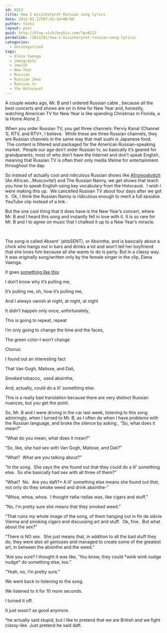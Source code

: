```yaml
---
id: 6213
title: How I misinterpret Russian song lyrics
date: 2012-01-12T07:41:14+00:00
author: Vicki
layout: post
guid: http://blog.vickiboykis.com/?p=6213
permalink: /2012/01/how-i-misinterpret-russian-song-lyrics/
categories:
  - Uncategorized
tags:
  - Elena Vaenga
  - immigrants
  - Jewish
  - New Year
  - Russian
  - Russian Jews
  - Russian tv
  - the Holocaust
---
```

A couple weeks ago, Mr. B and I ordered Russian cable , because all the best concerts and shows are on in time for New Year and, honestly, watching American TV for New Year is like spending Christmas in Florida, a la Home Alone 2.

When you order Russian TV, you get three channels: Perviy Kanal (Channel 1), RTV, and RTV+, I believe.  While these are three Russian channels, they are Russian channels in the same way that mall sushi is Japanese food.  The content is filtered and packaged for the American Russian-speaking market.  People our age don&#8217;t order Russian tv, so basically it&#8217;s geared for grandparents, most of who don&#8217;t have the Internet and don&#8217;t speak English, meaning that Russian TV is often their only media lifeline for entertainment throughout the day.

So instead of actually cool and ridiculous Russian shows like <a href="http://www.ntm-tv.ru/.cache/images/img_f/395x300_1_0__images_03march2011_afro0000.jpg" target="_blank">Afromoskvitch</a> (An African&#8230;Muscovite!) and The Russian Nanny, we get shows that teach you how to speak English using key vocabulary from the Holocaust.  I wish I were making this up.  We cancelled Russian TV about four days after we got it.  Ok, I think the Russian Nanny is ridiculous enough to merit a full epsidoe YouTube clip instead of a link :



But the one cool thing that it does have is the New Year&#8217;s concert, where Mr. B and I heard this song and instantly fell in love with it. It is so rare for Mr. B and I to agree on music that I chalked it up to a New Year&#8217;s miracle.



&nbsp;

The song is called Absent&#8217; (ahbSENT), or Absinthe, and is basically about a chick who hangs out in bars and drinks a lot and won&#8217;t tell her boyfriend that she loves him because all she wants to do is party. But in a classy way. It was originally sung/written only by the female singer in the clip, Elena Vaenga.

It goes <a href="http://www.lyrics85.com/VAENGA-ABSENT-LYRICS/100700/" target="_blank">something like this</a>:

I don&#8217;t know why it&#8217;s pulling me,
  
It&#8217;s pulling me, oh, how it&#8217;s pulling me,
  
And I always vanish at night, at night, at night
  
It didn&#8217;t happen only once, unfortunately,
  
This is going to repeat, repeat
  
I&#8217;m only going to change the time and the faces,
  
The green color-I won&#8217;t change

Chorus:
  
I found out an interesting fact
  
That Van Gogh, Matisse, and Dali,
  
Smoked tobacco,  used absinthe,
  
And, actually, could do a lil&#8217; something else.

This is a really bad translation because there are very distinct Russian nuances, but you get the point.

So, Mr. B and I were driving in the car last week, listening to this song admiringly, when I turned to Mr. B, as I often do when I have problems with the Russian language, and broke the silence by asking , &#8220;So, what does it mean?&#8221;

&#8220;What do you mean, what does it mean?&#8221;

&#8220;So, like, she had sex with Van Gogh, Matisse, and Dali?&#8221;

&#8220;What?  What are you talking about?&#8221;

&#8220;In the song.  She says the she found out that they could do a lil&#8217; something else.  So she basically had sex with all three of them?&#8221;

&#8220;What?  No.  Are you daft?* A lil&#8217; something else means she found out that, not only do they smoke weed and drink absinthe-&#8221;

&#8220;Whoa, whoa, whoa.  I thought таба-табак was, like cigars and stuff.&#8221;

&#8220;No, I&#8217;m pretty sure she means that they smoked weed.&#8221;

&#8220;That ruins my whole image of the song, of them hanging out in fin de siècle Vienna and smoking cigars and discussing art and stuff.  Ok, fine.  But what about the sex?&#8221;

&#8220;There is NO sex.  She just means that, in addition to all the bad stuff they do, they were also all geniuses and managed to create some of the greatest art, in between the absinthe and the weed.&#8221;

&#8220;Are you sure? I thought it was like, &#8216;You know, they could \*wink wink nudge nudge\* do something else, too.&#8221;

&#8220;Yeah, no, I&#8217;m pretty sure.&#8221;

We went back to listening to the song.

We listened to it for 10 more seconds.

I turned it off.

It just wasn&#8217;t as good anymore.

*he actually said stupid, but I like to pretend that we are British and we fight classy-like. Just pretend he said daft.

&nbsp;